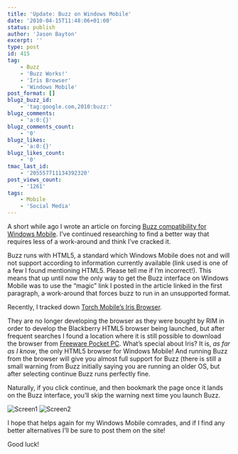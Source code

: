 ```yaml
---
title: 'Update: Buzz on Windows Mobile'
date: '2010-04-15T11:48:06+01:00'
status: publish
author: 'Jason Bayton'
excerpt: ''
type: post
id: 415
tag:
    - Buzz
    - 'Buzz Works!'
    - 'Iris Browser'
    - 'Windows Mobile'
post_format: []
blugz_buzz_id:
    - 'tag:google.com,2010:buzz:'
blugz_comments:
    - 'a:0:{}'
blugz_comments_count:
    - '0'
blugz_likes:
    - 'a:0:{}'
blugz_likes_count:
    - '0'
tmac_last_id:
    - '205557711134392320'
post_views_count:
    - '1261'
tags:
    - Mobile
    - 'Social Media'
---
```

A short while ago I wrote an article on forcing [Buzz compatibility for Windows Mobile](/technology/2010/03/buzz-on-unsupported-mobiles/). I’ve continued researching to find a better way that requires less of a work-around and think I’ve cracked it.

Buzz runs with HTML5, a standard which Windows Mobile does not and will not support according to information currently available (link used is one of a few I found mentioning HTML5. Please tell me if I’m incorrect!). This means that up until now the only way to get the Buzz interface on Windows Mobile was to use the “magic” link I posted in the article linked in the first paragraph, a work-around that forces buzz to run in an unsupported format.

Recently, I tracked down [Torch Mobile’s Iris Browser](http://www.torchmobile.com).

They are no longer developing the browser as they were bought by RIM in order to develop the Blackberry HTML5 browser being launched, but after frequent searches I found a location where it is still possible to download the browser from [Freeware Pocket PC](http://www.freewarepocketpc.net/ppc-download-iris-browser.html). What’s special about Iris? It is, *as far as I know*, the only HTML5 browser for Windows Mobile! And running Buzz from the browser will give you almost full support for Buzz (there is still a small warning from Buzz initially saying you are running an older OS, but after selecting continue Buzz runs perfectly fine.

Naturally, if you click continue, and then bookmark the page once it lands on the Buzz interface, you’ll skip the warning next time you launch Buzz.

![Screen1](https://bucket.bayton.uk-lon1.upcloudobjects.com/uploads/2010/04/Screen101.bmp "Screen101") ![Screen2](https://bucket.bayton.uk-lon1.upcloudobjects.com/uploads/2010/04/Screen102.bmp "Screen102")

I hope that helps again for my Windows Mobile comrades, and if I find any better alternatives I’ll be sure to post them on the site!

Good luck!
